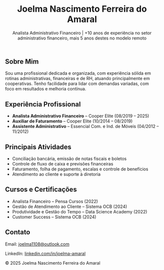 </head>
<body>
<header>
  <h1>Joelma Nascimento Ferreira do Amaral</h1>
  <p>Analista Administrativo Financeiro | +10 anos de experiência no setor administrativo financeiro, mais 5 anos destes no modelo remoto</p>
</header>
<main>
  <section>
<main>
  <section>
    <h2>Sobre Mim</h2>
    <p>Sou uma profissional dedicada e organizada, com experiência sólida em rotinas administrativas, financeiras e de RH, atuando principalmente em cooperativas. Tenho facilidade para lidar com demandas variadas, com foco em resultados e melhoria contínua.</p>
  </section>

  <section>
    <h2>Experiência Profissional</h2>
    <ul>
      <li><strong>Analista Administrativo Financeiro</strong> – Cooper Elite (08/2019 – 2025)</li>
      <li><strong>Auxiliar de Faturamento</strong> – Cooper Elite (10/2014 – 08/2019)</li>
      <li><strong>Assistente Administrativo</strong> – Essencial Com. e Ind. de Móveis (04/2012 – 11/2012)</li>
    </ul>
  </section>
<section>
    <h2>Principais Atividades</h2>
    <ul>
      <li>Conciliação bancária, emissão de notas fiscais e boletos</li>
      <li>Controle de fluxo de caixa e previsões financeiras</li>
      <li>Faturamento, folha de pagamento, escalas e controle de benefícios</li>
      <li>Atendimento ao cliente e suporte à diretoria</li>
    </ul>
  </section>

  <section>
    <h2>Cursos e Certificações</h2>
    <ul>
      <li>Analista Financeiro – Pensa Cursos (2022)</li>
      <li>Gestão de Atendimento ao Cliente – Sistema OCB (2024)</li>
      <li>Produtividade e Gestão do Tempo – Data Science Academy (2022)</li>
      <li>Customer Success – Sistema OCB (2024)</li>
    </ul>
  </section>

  <section>
    <h2>Contato</h2>
    <p>Email: <a href="mailto:seuemail@email.com">joelma1108@outlook.com</a></p>
    <p>LinkedIn: <a href="https://linkedin.com/in/joelma-amaral" target="_blank">linkedin.com/in/joelma-amaral</a></p>
  </section>
</main>

<footer>
  <p>© 2025 Joelma Nascimento Ferreira do Amaral</p>
</footer>
</body>
</html>
